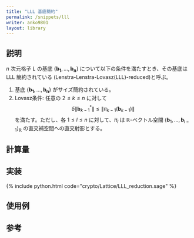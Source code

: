 ```yaml
---
title: "LLL 基底簡約"
permalink: /snippets/lll
writer: anko9801
layout: library
---
```


## 説明

$n$ 次元格子 $L$ の基底 $\lbrace\mathbf{b_1},\ldots,\mathbf{b_n}\rbrace$ について以下の条件を満たすとき、その基底は LLL 簡約されている (Lenstra-Lenstra-Lovasz(LLL)-reduced)と呼ぶ。

1. 基底 $\lbrace\mathbf{b_1},\ldots,\mathbf{b_n}\rbrace$ がサイズ簡約されている。
2. Lovasz条件: 任意の $2 \leq k \leq n$ に対して
   $$
   \delta\|\mathbf{b}_{k-1}^*\| \leq \|\pi_{k-1}(\mathbf{b}_{k-1})\|
   $$
   を満たす。ただし、各 $1 \leq l \leq n$ に対して、$\pi_l$ は $\mathbb{R}$-ベクトル空間 $\langle\mathbf{b} _1,\ldots,\mathbf{b} _{l-1}\rangle _\mathbb{R}$ の直交補空間への直交射影とする。

## 計算量


## 実装

{% include python.html code="crypto/Lattice/LLL_reduction.sage" %}

## 使用例

## 参考

